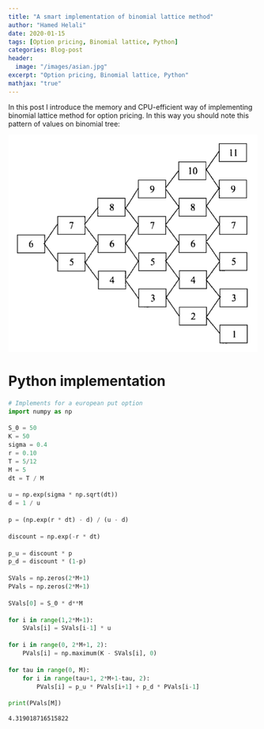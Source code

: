 ```yaml
---
title: "A smart implementation of binomial lattice method"
author: "Hamed Helali"
date: 2020-01-15
tags: [Option pricing, Binomial lattice, Python]
categories: Blog-post
header:
  image: "/images/asian.jpg"
excerpt: "Option pricing, Binomial lattice, Python"
mathjax: "true"
---
```


In this post I introduce the memory and CPU-efficient way of implementing binomial lattice method for option pricing. In this way you should note this pattern of values on binomial tree:

![center](/images/Bin/lattice.png)

# Python implementation


```python
# Implements for a european put option
import numpy as np

S_0 = 50
K = 50
sigma = 0.4
r = 0.10
T = 5/12
M = 5
dt = T / M

u = np.exp(sigma * np.sqrt(dt))
d = 1 / u

p = (np.exp(r * dt) - d) / (u - d)

discount = np.exp(-r * dt)

p_u = discount * p
p_d = discount * (1-p)

SVals = np.zeros(2*M+1)
PVals = np.zeros(2*M+1)

SVals[0] = S_0 * d**M

for i in range(1,2*M+1):
    SVals[i] = SVals[i-1] * u

for i in range(0, 2*M+1, 2):
    PVals[i] = np.maximum(K - SVals[i], 0)

for tau in range(0, M):
    for i in range(tau+1, 2*M+1-tau, 2):
        PVals[i] = p_u * PVals[i+1] + p_d * PVals[i-1]

print(PVals[M])
```

    4.319018716515822


